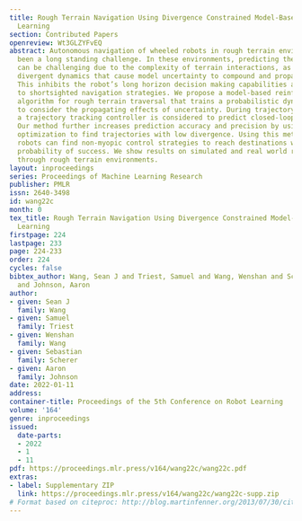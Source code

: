 ```yaml
---
title: Rough Terrain Navigation Using Divergence Constrained Model-Based Reinforcement
  Learning
section: Contributed Papers
openreview: Wt3GLZYFvEQ
abstract: Autonomous navigation of wheeled robots in rough terrain environments has
  been a long standing challenge. In these environments, predicting the robot’s trajectory
  can be challenging due to the complexity of terrain interactions, as well as the
  divergent dynamics that cause model uncertainty to compound and propagate poorly.
  This inhibits the robot’s long horizon decision making capabilities and often lead
  to shortsighted navigation strategies. We propose a model-based reinforcement learning
  algorithm for rough terrain traversal that trains a probabilistic dynamics model
  to consider the propagating effects of uncertainty. During trajectory predictions,
  a trajectory tracking controller is considered to predict closed-loop trajectories.
  Our method further increases prediction accuracy and precision by using constrained
  optimization to find trajectories with low divergence. Using this method, wheeled
  robots can find non-myopic control strategies to reach destinations with higher
  probability of success. We show results on simulated and real world robots navigating
  through rough terrain environments.
layout: inproceedings
series: Proceedings of Machine Learning Research
publisher: PMLR
issn: 2640-3498
id: wang22c
month: 0
tex_title: Rough Terrain Navigation Using Divergence Constrained Model-Based Reinforcement
  Learning
firstpage: 224
lastpage: 233
page: 224-233
order: 224
cycles: false
bibtex_author: Wang, Sean J and Triest, Samuel and Wang, Wenshan and Scherer, Sebastian
  and Johnson, Aaron
author:
- given: Sean J
  family: Wang
- given: Samuel
  family: Triest
- given: Wenshan
  family: Wang
- given: Sebastian
  family: Scherer
- given: Aaron
  family: Johnson
date: 2022-01-11
address:
container-title: Proceedings of the 5th Conference on Robot Learning
volume: '164'
genre: inproceedings
issued:
  date-parts:
  - 2022
  - 1
  - 11
pdf: https://proceedings.mlr.press/v164/wang22c/wang22c.pdf
extras:
- label: Supplementary ZIP
  link: https://proceedings.mlr.press/v164/wang22c/wang22c-supp.zip
# Format based on citeproc: http://blog.martinfenner.org/2013/07/30/citeproc-yaml-for-bibliographies/
---
```

